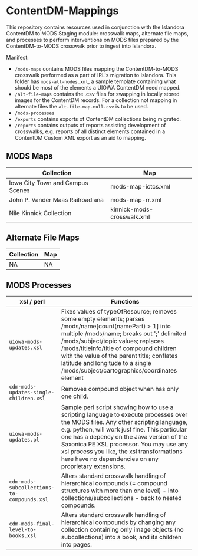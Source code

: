 # ContentDM-Mappings
This repository contains resources used in conjunction with the Islandora ContentDM to MODS Staging module: crosswalk maps, alternate file maps, and processes to perform interventions on MODS files prepared by the ContentDM-to-MODS crosswalk prior to ingest into Islandora.

Manifest:
* `/mods-maps` contains MODS files mapping the ContentDM-to-MODS crosswalk performed as a part of IRL's migration to Islandora. This folder has `mods-all-nodes.xml`, a sample template containing what should be most of the elements a UIOWA ContentDM need mapped.
* `/alt-file-maps` contains the .csv files for swapping in locally stored images for the ContentDM records. For a collection not mapping in alternate files the `alt-file-map-null.csv` is to be used.
* `/mods-processes`
* `/exports` contains exports of ContentDM collections being migrated.
* `/reports` contains outputs of reports assisting development of crosswalks, e.g. reports of all distinct elements contained in a ContentDM Custom XML export as an aid to mapping.

## MODS Maps
| Collection | Map |
| ---------- | -- |
| Iowa City Town and Campus Scenes | mods-map-ictcs.xml |
| John P. Vander Maas Railroadiana | mods-map-rr.xml |
| Nile Kinnick Collection | kinnick-mods-crosswalk.xml |

## Alternate File Maps
| Collection | Map |
| ---------- | -- |
| NA | NA |

## MODS Processes
| xsl / perl | Functions |
| ---------- | ---------- |
| `uiowa-mods-updates.xsl` | Fixes values of typeOfResource; removes some empty elements; parses /mods/name[count(namePart) > 1] into multiple /mods/name; breaks out ';' delimited /mods/subject/topic values; replaces /mods/titleInfo/title of compound children with the value of the parent title; conflates latitude and longitude to a single /mods/subject/cartographics/coordinates element |
| `cdm-mods-updates-single-children.xsl` | Removes compound object when has only one child. |
| `uiowa-mods-updates.pl` | Sample perl script showing how to use a scripting language to execute processes over the MODS files. Any other scripting language, e.g. python, will work just fine. This particular one has a depency on the Java version of the Saxonica PE XSL processor. You may use any xsl process you like, the xsl transformations here have no dependencies on any proprietary extensions. |
| `cdm-mods-subcollections-to-compounds.xsl` | Alters standard crosswalk handling of hierarchical compounds (= compound structures with more than one level) - into collections/subcollections - back to nested compounds. |
| `cdm-mods-final-level-to-books.xsl` | Alters standard crosswalk handling of hierarchical compounds by changing any collection containing only image objects (no subcollections) into a book, and its children into pages. |